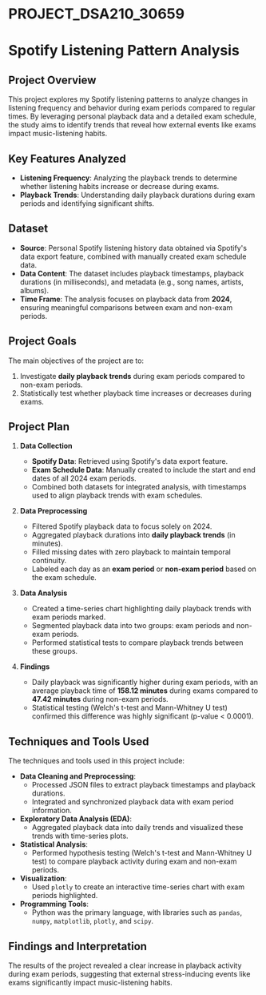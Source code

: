 # PROJECT_DSA210_30659  

# Spotify Listening Pattern Analysis  

## **Project Overview**  
This project explores my Spotify listening patterns to analyze changes in listening frequency and behavior during exam periods compared to regular times. By leveraging personal playback data and a detailed exam schedule, the study aims to identify trends that reveal how external events like exams impact music-listening habits.  

## **Key Features Analyzed**  
- **Listening Frequency**: Analyzing the playback trends to determine whether listening habits increase or decrease during exams.  
- **Playback Trends**: Understanding daily playback durations during exam periods and identifying significant shifts.  

## **Dataset**  
- **Source**: Personal Spotify listening history data obtained via Spotify's data export feature, combined with manually created exam schedule data.  
- **Data Content**: The dataset includes playback timestamps, playback durations (in milliseconds), and metadata (e.g., song names, artists, albums).  
- **Time Frame**: The analysis focuses on playback data from **2024**, ensuring meaningful comparisons between exam and non-exam periods.  

## **Project Goals**  
The main objectives of the project are to:  
1. Investigate **daily playback trends** during exam periods compared to non-exam periods.  
2. Statistically test whether playback time increases or decreases during exams.  

## **Project Plan**  

1. **Data Collection**  
   - **Spotify Data**: Retrieved using Spotify's data export feature.  
   - **Exam Schedule Data**: Manually created to include the start and end dates of all 2024 exam periods.  
   - Combined both datasets for integrated analysis, with timestamps used to align playback trends with exam schedules.  

2. **Data Preprocessing**  
   - Filtered Spotify playback data to focus solely on 2024.  
   - Aggregated playback durations into **daily playback trends** (in minutes).  
   - Filled missing dates with zero playback to maintain temporal continuity.  
   - Labeled each day as an **exam period** or **non-exam period** based on the exam schedule.  

3. **Data Analysis**  
   - Created a time-series chart highlighting daily playback trends with exam periods marked.  
   - Segmented playback data into two groups: exam periods and non-exam periods.  
   - Performed statistical tests to compare playback trends between these groups.  

4. **Findings**  
   - Daily playback was significantly higher during exam periods, with an average playback time of **158.12 minutes** during exams compared to **47.42 minutes** during non-exam periods.  
   - Statistical testing (Welch's t-test and Mann-Whitney U test) confirmed this difference was highly significant (p-value < 0.0001).  

## **Techniques and Tools Used**  
The techniques and tools used in this project include:  
- **Data Cleaning and Preprocessing**:  
  - Processed JSON files to extract playback timestamps and playback durations.  
  - Integrated and synchronized playback data with exam period information.  
- **Exploratory Data Analysis (EDA)**:  
  - Aggregated playback data into daily trends and visualized these trends with time-series plots.  
- **Statistical Analysis**:  
  - Performed hypothesis testing (Welch's t-test and Mann-Whitney U test) to compare playback activity during exam and non-exam periods.  
- **Visualization**:  
  - Used `plotly` to create an interactive time-series chart with exam periods highlighted.  
- **Programming Tools**:  
  - Python was the primary language, with libraries such as `pandas`, `numpy`, `matplotlib`, `plotly`, and `scipy`.  

## **Findings and Interpretation**  
The results of the project revealed a clear increase in playback activity during exam periods, suggesting that external stress-inducing events like exams significantly impact music-listening habits.  
